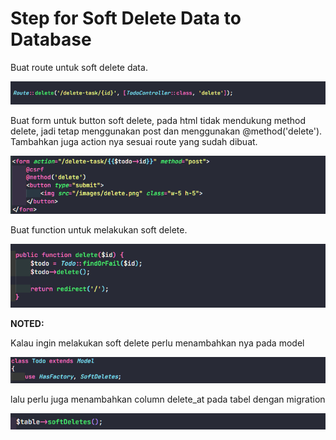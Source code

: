 # Step for Soft Delete Data to Database

Buat route untuk soft delete data.

![Soft Delete Route](img/delete-route.png)

Buat form untuk button soft delete, pada html tidak mendukung method delete, jadi tetap menggunakan post dan menggunakan @method('delete'). Tambahkan juga action nya sesuai route yang sudah dibuat.

![Soft Delete Form](img/delete-form.png)

Buat function untuk melakukan soft delete.

![Soft Delete Function](img/delete-function.png)

**NOTED:**

Kalau ingin melakukan soft delete perlu menambahkan nya pada model

![Soft Delete Model](img/soft-delete-model.png)

lalu perlu juga menambahkan column delete_at pada tabel dengan migration

![Soft Delete Model](img/soft-delete-migration.png)

